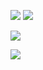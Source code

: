 

<!--
**Amlike-Tz/Amlike-Tz** is a ✨ _special_ ✨ repository because its `README.md` (this file) appears on your GitHub profile.

Here are some ideas to get you started:

- 🔭 I’m currently working on ...
- 🌱 I’m currently learning ...
- 👯 I’m looking to collaborate on ...
- 🤔 I’m looking for help with ...
- 💬 Ask me about ...
- 📫 How to reach me: ...
- 😄 Pronouns: ...
- ⚡ Fun fact: ...
-->
![](https://camo.githubusercontent.com/49c393ce9a15f1aae091b5751ce09c84134aea0ed7a4f9b909b4f26d43deb6a3/68747470733a2f2f6b6f6d617265762e636f6d2f67687076632f3f757365726e616d653d547269706c65486174)
![](https://img.shields.io/badge/-cplusplus-e34f26?logo=html5&logoColor=fff)

![](https://github-readme-stats.vercel.app/api?username=Amlike-Tz&count_private=true&show_icons=true&theme=radical)

![](https://github-readme-stats.vercel.app/api/top-langs/?username=Amlike-Tz&show_icons=true&theme=radical)

